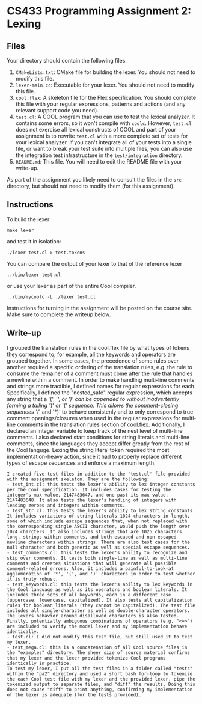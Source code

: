 # CS433 Programming Assignment 2: Lexing

## Files

Your directory should contain the following files:

1. `CMakeLists.txt`: CMake file for building the lexer. You should not need to
   modify this file.
1. `lexer-main.cc`: Executable for your lexer. You should not need to modify this file.
1. `cool.flex`: A skeleton file for the Flex specification. You should complete
   this file with your regular expressions, patterns and actions (and any
   relevant support code you need).
1. `test.cl`: A COOL program that you can use to test the lexical analyzer. It
   contains some errors, so it won't compile with `coolc`. However, `test.cl`
   does not exercise all lexical constructs of COOL and part of your assignment
   is to rewrite `test.cl` with a more complete set of tests for your lexical
   analyzer. If you can't integrate all of your tests into a single file, or
   want to break your test suite into multiple files, you can also use the
   integration test infrastructure in the `test/integration` directory.
1. `README.md`: This file. You will need to edit the README file with your
   write-up. 

As part of the assignment you likely need to consult the files in the `src`
directory, but should not need to modify them (for this assignment).

## Instructions

To build the lexer
```
make lexer
```
and test it in isolation:
```
./lexer test.cl > test.tokens
```

You can compare the output of your lexer to that of the reference lexer
```
../bin/lexer test.cl
```
or use your lexer as part of the entire Cool compiler.
```
../bin/mycoolc -L ./lexer test.cl
```

Instructions for turning in the assignment will be posted on the course site. Make sure to complete the writeup below.

## Write-up

I grouped the translation rules in the cool.flex file by what types of tokens they correspond to; for example, all the keywords and operators are grouped together. In some cases, the precedence of some rules over another required a specific ordering of the translation rules, e.g. the rule to consume the remainer of a comment must come after the rule that handles a newline within a comment.
    In order to make handling multi-line comments and strings more tractible, I defined names for regular expressions for each. Specifically, I defined the "nested_safe" regular expression, which accepts any string that a '(', '*', or ')' can be appended to without inadvertently forming a tailing '*)' or '(*' sequence. This allows the comment-closing sequences '(*' and '*)' to behave consistenly and to only correspond to true comment openings/closures when used in the regular expressions for multi-line comments in the translation rules section of cool.flex. Additionally, I declared an integer variable to keep track of the nest level of multi-line comments.
    I also declared start conditions for string literals and multi-line comments, since the languages they accept differ greatly from the rest of the Cool languge.
    Lexing the string literal token required the most implementation-heavy action, since it had to properly replace different types of escape sequences and enforce a maximum length.
    
    I created five test files in addition to the 'test.cl' file provided with the assignment skeleton. They are the following:
    - test_int.cl: this tests the lexer's ability to lex integer constants per the Cool specification. It includes cases for testing the integer's max value, 2147483647, and one past its max value, 2147483648. It also tests the lexer's handling of integers with leading zeroes and integers within comments.
    - test_str.cl: this tests the lexer's ability to lex string constants. It includes variations of string literals 1024 characters in length, some of which include escape sequences that, when not replaced with the corresponding single ASCII character, would push the length over 1024 charcters. It also includes strings that are 1025 characters long, strings within comments, and both escaped and non-escaped newline characters within strings. There are also test cases for the null character and both generic as well as special escape sequences.
    - test_comments.cl: this tests the lexer's ability to recognize and skip over comments. It tests both single-line as well as multi-line comments and creates situations that will generate all possible comment-related errors. Also, it includes a painful-to-look-at agglomeration of '*', '(', and ')' characters in order to test whether it is truly robust.
    - test_keywords.cl: this tests the lexer's ability to lex keywords in the Cool language as well as its operators and boolean literals. It includes three sets of all keywords, each in a different case (uppercase, lowercase, capitalized). It also tests all capitalization rules for boolean literals (they cannot be capitalized). The test file includes all single-character as well as double-character operators. The lexers behavior around disallowed characters is also tested. Finally, potentially ambiguous combinations of operators (e.g. "<=>") are included to verify the model lexer and my implementation behave identically.
    - test.cl: I did not modify this test file, but still used it to test my lexer.
    - test_mega.cl: this is a concatenation of all Cool source files in the "examples" directory. The sheer size of source material confirms that my lexer and the lexer provided tokenize Cool programs identically in practice.
    To test my lexer, I put all the test files in a folder called "tests" within the "pa2" directory and used a short bash for-loop to tokenize the each Cool test file with my lexer and the provided lexer, pipe the tokenized output to separate files, and "diff" the results. Doing this does not cause "diff" to print anything, confirming my implementation of the lexer is adequate (for the tests provided).
